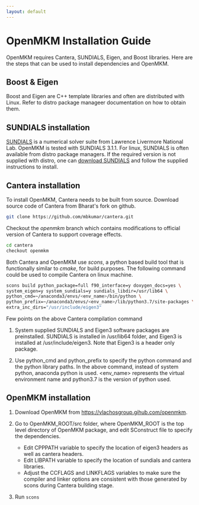```yaml
---
layout: default
---
```


# OpenMKM Installation Guide

OpenMKM requires Cantera, SUNDIALS, Eigen, and Boost libraries. Here are the steps that can be used to install dependencies and OpenMKM.

## Boost & Eigen
Boost and Eigen are C++ template libraries and often are distributed with Linux. Refer to distro package manageer documentation on how to obtain them. 

## SUNDIALS installation
[SUNDIALS](https://computation.llnl.gov/projects/sundials/) is a numerical solver suite from Lawrence Livermore National Lab. OpenMKM is tested with SUNDIALS 3.1.1. For linux, SUNDIALS is often available 
from distro package managers. If the required version is not supplied with 
distro, one can [download SUNDIALS](https://computation.llnl.gov/projects/sundials/sundials-software) 
and follow the supplied instructions to install. 

## Cantera installation
To install OpenMKM, Cantera needs to be built from source. Download source code of Cantera from Bharat's fork on github. 
``` bash
git clone https://github.com/mbkumar/cantera.git
```
Checkout the *openmkm* branch which contains modifications to official version of Cantera to 
support coverage effects.
``` bash
cd cantera
checkout openmkm
```
Both Cantera and OpenMKM use *scons*, a python based build tool 
that is functionally similar to *cmake*, for build purposes. 
The following command could be used to compile Cantera on linux machine.
``` bash
scons build python_package=full f90_interface=y doxygen_docs=yes \
system_eigen=y system_sundials=y sundials_libdir=/usr/lib64 \
python_cmd=~/anaconda3/envs/<env_name>/bin/python \
python_prefix=~/anaconda3/envs/<env_name>/lib/python3.7/site-packages \
extra_inc_dirs="/usr/include/eigen3"
```

 Few points on the above Cantera compilation command
1. System supplied SUNDIALS and Eigen3 software packages are preinstalled. SUNDIALS is installed in /usr/lib64 folder, and Eigen3 is installed at /usr/include/eigen3. Note that Eigen3 is a header only package. 

2. Use python_cmd and python_prefix to specify the python command and the python library paths. In the above command, instead of system python, anaconda python is used. \<env_name\> represents the virtual environment name and python3.7 is the version of python used. 


## OpenMKM installation

1. Download OpenMKM from https://vlachosgroup.gihub.com/openmkm.

2. Go to OpenMKM_ROOT/src folder, where OpenMKM_ROOT is the top level directory of OpenMKM package, and edit SConstruct file to specify the dependencies.
    * Edit CPPPATH variable to specify the location of eigen3 headers as well as cantera headers.
    * Edit LIBPATH variable to specify the location of sundials and cantera libraries.
    * Adjust the CCFLAGS and LINKFLAGS variables to make sure the compiler and linker options are
consistent with those generated by scons during Cantera building stage.

3. Run ```scons```  
